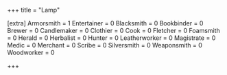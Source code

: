 +++
title = "Lamp"

[extra]
Armorsmith = 1
Entertainer = 0
Blacksmith = 0
Bookbinder = 0
Brewer = 0
Candlemaker = 0
Clothier = 0
Cook = 0
Fletcher = 0
Foamsmith = 0
Herald = 0
Herbalist = 0
Hunter = 0
Leatherworker = 0
Magistrate = 0
Medic = 0
Merchant = 0
Scribe = 0
Silversmith = 0
Weaponsmith = 0
Woodworker = 0

+++
